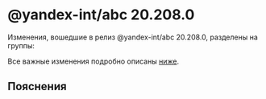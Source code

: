 # @yandex-int/abc 20.208.0

<!-- ЧЕЛОВЕЧЕСКОЕ ВСТУПЛЕНИЕ -->

Изменения, вошедшие в релиз @yandex-int/abc 20.208.0, разделены на группы:

Все важные изменения подробно описаны [ниже](#Пояснения).

## Пояснения

